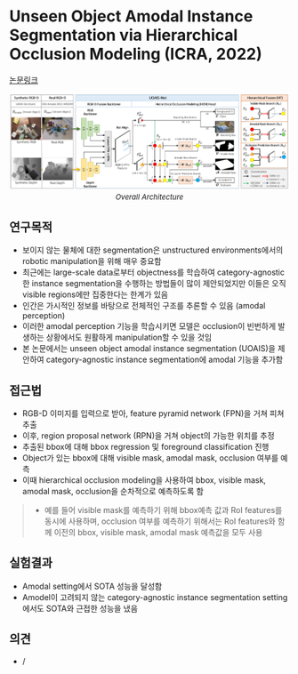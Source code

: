 # Unseen Object Amodal Instance Segmentation via Hierarchical Occlusion Modeling (ICRA, 2022)

[논문링크](https://ieeexplore.ieee.org/abstract/document/9811646)

<p align="center">
    <img width="800" alt='fig1' src="../img/back2022unseen.png?raw=true"></br>
    <em><font size=2>Overall Architecture</font></em>
</p>

## 연구목적
- 보이지 않는 물체에 대한 segmentation은 unstructured environments에서의 robotic manipulation을 위해 매우 중요함
- 최근에는 large-scale data로부터 objectness를 학습하여 category-agnostic한 instance segmentation을 수행하는 방법들이 많이 제안되었지만 이들은 오직 visible regions에만 집중한다는 한계가 있음
- 인간은 가시적인 정보를 바탕으로 전체적인 구조를 추론할 수 있음 (amodal perception)
- 이러한 amodal perception 기능을 학습시키면 모델은 occlusion이 빈번하게 발생하는 상황에서도 원활하게 manipulation할 수 있을 것임 
- 본 논문에서는 unseen object amodal instance segmentation (UOAIS)을 제안하여 category-agnostic instance segmentation에 amodal 기능을 추가함

## 접근법
- RGB-D 이미지를 입력으로 받아, feature pyramid network (FPN)을 거쳐 피쳐 추출 
- 이후, region proposal network (RPN)을 거쳐 object의 가능한 위치를 추정 
- 추출된 bbox에 대해 bbox regression 및 foreground classification 진행 
- Object가 있는 bbox에 대해 visible mask, amodal mask, occlusion 여부를 예측
- 이때 hierarchical occlusion modeling을 사용하여 bbox, visible mask, amodal mask, occlusion을 순차적으로 예측하도록 함
> - 예를 들어 visible mask를 예측하기 위해 bbox예측 값과 RoI features를 동시에 사용하며, occlusion 여부를 예측하기 위해서는 RoI features와 함께 이전의 bbox, visible mask, amodal mask 예측값을 모두 사용

## 실험결과
- Amodal setting에서 SOTA 성능을 달성함
- Amodel이 고려되지 않는 category-agnostic instance segmentation setting에서도 SOTA와 근접한 성능을 냈음

## 의견
- / 